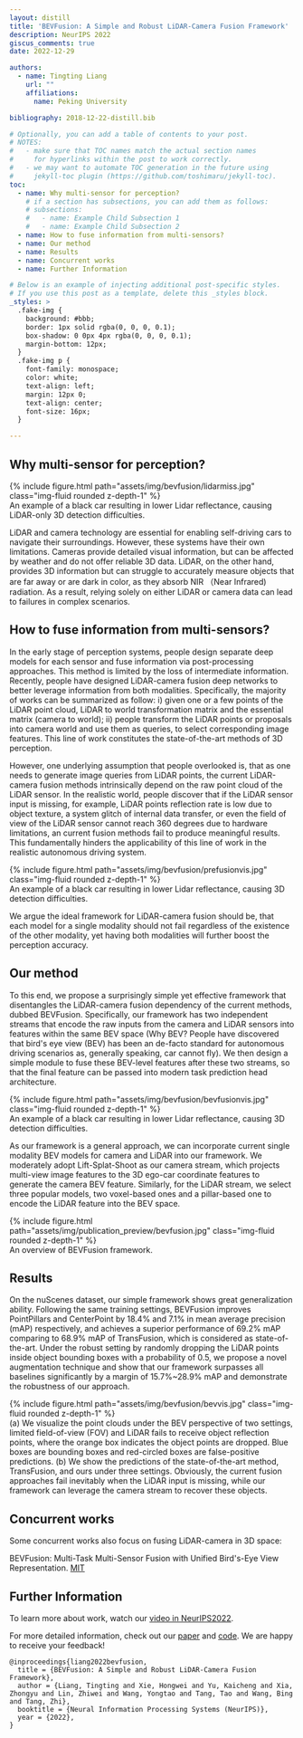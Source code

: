 ```yaml
---
layout: distill
title: 'BEVFusion: A Simple and Robust LiDAR-Camera Fusion Framework'
description: NeurIPS 2022
giscus_comments: true
date: 2022-12-29

authors:
  - name: Tingting Liang
    url: ""
    affiliations:
      name: Peking University

bibliography: 2018-12-22-distill.bib

# Optionally, you can add a table of contents to your post.
# NOTES:
#   - make sure that TOC names match the actual section names
#     for hyperlinks within the post to work correctly.
#   - we may want to automate TOC generation in the future using
#     jekyll-toc plugin (https://github.com/toshimaru/jekyll-toc).
toc:
  - name: Why multi-sensor for perception?
    # if a section has subsections, you can add them as follows:
    # subsections:
    #   - name: Example Child Subsection 1
    #   - name: Example Child Subsection 2
  - name: How to fuse information from multi-sensors?
  - name: Our method
  - name: Results
  - name: Concurrent works
  - name: Further Information

# Below is an example of injecting additional post-specific styles.
# If you use this post as a template, delete this _styles block.
_styles: >
  .fake-img {
    background: #bbb;
    border: 1px solid rgba(0, 0, 0, 0.1);
    box-shadow: 0 0px 4px rgba(0, 0, 0, 0.1);
    margin-bottom: 12px;
  }
  .fake-img p {
    font-family: monospace;
    color: white;
    text-align: left;
    margin: 12px 0;
    text-align: center;
    font-size: 16px;
  }

---
```


## Why multi-sensor for perception?

<div class="row mt-3">
    <div class="col-sm mt-3 mt-md-0">
        {% include figure.html path="assets/img/bevfusion/lidarmiss.jpg" class="img-fluid rounded z-depth-1" %}
    </div>
</div>
<div class="caption">
    An example of a black car resulting in lower Lidar reflectance, causing LiDAR-only 3D detection difficulties.
</div>

LiDAR and camera technology are essential for enabling self-driving cars to navigate their surroundings. However, these systems have their own limitations. Cameras provide detailed visual information, but can be affected by weather and do not offer reliable 3D data. LiDAR, on the other hand, provides 3D information but can struggle to accurately measure objects that are far away or are dark in color, as they absorb NIR （Near Infrared) radiation. As a result, relying solely on either LiDAR or camera data can lead to failures in complex scenarios.


## How to fuse information from multi-sensors?

In the early stage of perception systems, people design separate deep models for each sensor and fuse information via post-processing approaches. This method is limited by the loss of intermediate information. Recently, people have designed LiDAR-camera fusion deep networks to better leverage information from both modalities. Specifically, the majority of works can be summarized as follow: i) given one or a few points of the LiDAR point cloud, LiDAR to world transformation matrix and the essential matrix (camera to world); ii) people transform the LiDAR points or proposals into camera world and use them as queries, to select corresponding image features. 
This line of work constitutes the state-of-the-art methods of 3D perception.

However, one underlying assumption that people overlooked is, that as one needs to generate image queries from LiDAR points, the current LiDAR-camera fusion methods intrinsically depend on the raw point cloud of the LiDAR sensor. In the realistic world, people discover that if the LiDAR sensor input is missing, for example, LiDAR points reflection rate is low due to object texture, a system glitch of internal data transfer, or even the field of view of the LiDAR sensor cannot reach 360 degrees due to hardware limitations, an current fusion methods fail to produce meaningful results. This fundamentally hinders the applicability of this line of work in the realistic autonomous driving system. 

<div class="row mt-3">
    <div class="col-sm mt-3 mt-md-0">
        {% include figure.html path="assets/img/bevfusion/prefusionvis.jpg" class="img-fluid rounded z-depth-1" %}
    </div>
</div>
<div class="caption">
    An example of a black car resulting in lower Lidar reflectance, causing 3D detection difficulties.
</div>

We argue the ideal framework for LiDAR-camera fusion should be, that each model for a single modality should not fail regardless of the existence of the other modality, yet having both modalities will further boost the perception accuracy. 

## Our method

To this end, we propose a surprisingly simple yet effective framework that disentangles the LiDAR-camera fusion dependency of the current methods, dubbed BEVFusion. Specifically,  our framework has two independent streams that encode the raw inputs from the camera and LiDAR sensors into features within the same BEV space (Why BEV? People have discovered that bird's eye view (BEV) has been an de-facto standard for autonomous driving scenarios as, generally speaking, car cannot fly). We then design a simple module to fuse these BEV-level features after these two streams, so that the final feature can be passed into modern task prediction head architecture.

<div class="row mt-3">
    <div class="col-sm mt-3 mt-md-0">
        {% include figure.html path="assets/img/bevfusion/bevfusionvis.jpg" class="img-fluid rounded z-depth-1" %}
    </div>
</div>
<div class="caption">
    An example of a black car resulting in lower Lidar reflectance, causing 3D detection difficulties.
</div>

As our framework is a general approach, we can incorporate current single modality BEV models for camera and LiDAR into our framework.  We moderately adopt Lift-Splat-Shoot as our camera stream, which projects multi-view image features to the 3D ego-car coordinate features to generate the camera BEV feature. Similarly, for the LiDAR stream,  we select three popular models, two voxel-based ones and a pillar-based one to encode the LiDAR feature into the BEV space. 

<div class="row mt-3">
    <div class="col-sm mt-3 mt-md-0">
        {% include figure.html path="assets/img/publication_preview/bevfusion.jpg" class="img-fluid rounded z-depth-1" %}
    </div>
</div>
<div class="caption">
    An overview of BEVFusion framework. 
</div>

<!-- This theme supports rendering beautiful math in inline and display modes using [MathJax 3](https://www.mathjax.org/) engine.
You just need to surround your math expression with `$$`, like `$$ E = mc^2 $$`.
If you leave it inside a paragraph, it will produce an inline expression, just like $$ E = mc^2 $$.

To use display mode, again surround your expression with `$$` and place it as a separate paragraph.
Here is an example:

$$
\left( \sum_{k=1}^n a_k b_k \right)^2 \leq \left( \sum_{k=1}^n a_k^2 \right) \left( \sum_{k=1}^n b_k^2 \right)
$$

Note that MathJax 3 is [a major re-write of MathJax](https://docs.mathjax.org/en/latest/upgrading/whats-new-3.0.html) that brought a significant improvement to the loading and rendering speed, which is now [on par with KaTeX](http://www.intmath.com/cg5/katex-mathjax-comparison.php). -->



## Results

On the nuScenes dataset, our simple framework shows great generalization ability. Following the same training settings, BEVFusion improves PointPillars and CenterPoint by 18.4% and 7.1% in mean average precision (mAP) respectively, and achieves a superior performance of 69.2% mAP comparing to 68.9% mAP of TransFusion, which is considered as state-of-the-art. Under the robust setting by randomly dropping the LiDAR points inside object bounding boxes with a probability of 0.5, we propose a novel augmentation technique and show that our framework surpasses all baselines significantly by a margin of 15.7%~28.9%  mAP and demonstrate the robustness of our approach. 

<div class="row mt-3">
    <div class="col-sm mt-3 mt-md-0">
        {% include figure.html path="assets/img/bevfusion/bevvis.jpg" class="img-fluid rounded z-depth-1" %}
    </div>
</div>
<div class="caption">
    (a) We visualize the point clouds under the BEV perspective of two settings,  limited field-of-view (FOV) and LiDAR fails to receive object reflection points, where the orange box indicates the object points are dropped. 
	Blue boxes are bounding boxes and red-circled boxes are false-positive predictions. 
	(b) We show the predictions of the state-of-the-art method, TransFusion, and ours under three settings. Obviously, 
	the current fusion approaches fail inevitably when the LiDAR input is missing, while our framework can leverage the camera stream to recover these objects.
</div>

## Concurrent works
Some concurrent works also focus on fusing LiDAR-camera in 3D space:

BEVFusion: Multi-Task Multi-Sensor Fusion with Unified Bird's-Eye View Representation. [MIT](https://bevfusion.mit.edu/)


## Further Information

To learn more about work, watch our [video in NeurIPS2022](https://neurips.cc/virtual/2022/poster/55002).

For more detailed information, check out our [paper](https://arxiv.org/abs/2205.13790) and [code](https://github.com/ADLab-AutoDrive/BEVFusion). We are happy to receive your feedback!

```
@inproceedings{liang2022bevfusion,
  title = {BEVFusion: A Simple and Robust LiDAR-Camera Fusion Framework},
  author = {Liang, Tingting and Xie, Hongwei and Yu, Kaicheng and Xia, Zhongyu and Lin, Zhiwei and Wang, Yongtao and Tang, Tao and Wang, Bing and Tang, Zhi},
  booktitle = {Neural Information Processing Systems (NeurIPS)},
  year = {2022},
}
```


